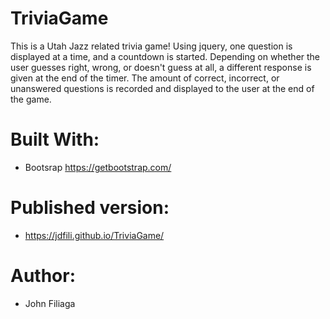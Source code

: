 # TriviaGame

This is a Utah Jazz related trivia game! Using jquery, one question is displayed at a time, and a countdown is started. Depending on whether the user guesses right, wrong, or doesn't guess at all, a different response is given at the end of the timer. The amount of correct, incorrect, or unanswered questions is recorded and displayed to the user at the end of the game.


# Built With:

 - Bootsrap https://getbootstrap.com/

# Published version:
 - https://jdfili.github.io/TriviaGame/

# Author: 
 
 - John Filiaga

